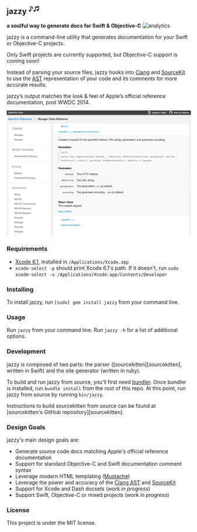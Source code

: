 ## jazzy <sup>♪♫</sup>
**a soulful way to generate docs for Swift & Objective-C**
![analytics](https://ga-beacon.appspot.com/UA-50247013-2/jazzy/README?pixel)

jazzy is a command-line utility that generates documentation for your Swift or
Objective-C projects.

Only Swift projects are currently supported, but Objective-C support is coming
soon!

Instead of parsing your source files, jazzy hooks into [Clang][clang] and
[SourceKit][sourcekit] to use the [AST][ast] representation of your code and
its comments for more accurate results.

jazzy’s output matches the look & feel of Apple’s official reference
documentation, post WWDC 2014.

![Screenshot](screenshot.jpg)

### Requirements

* [Xcode 6.1][xcode], installed in `/Applications/Xcode.app`
* `xcode-select -p` should print Xcode 6.1's path. If it doesn't, run
`sudo xcode-select -s /Applications/Xcode.app/Contents/Developer`

### Installing

To install jazzy, run `[sudo] gem install jazzy` from your command line.

### Usage

Run `jazzy` from your command line. Run `jazzy -h` for a list of additional
options.

### Development

jazzy is composed of two parts: the parser ([sourcekitten][sourcekitten],
written in Swift) and the site generator (written in ruby).

To build and run jazzy from source, you'll first need [bundler][bundler]. Once
bundler is installed, run `bundle install` from the root of this repo. At this
point, run jazzy from source by running `bin/jazzy`.

Instructions to build sourcekitten from source can be found at
[sourcekitten's GitHub repository][sourcekitten].

### Design Goals

jazzy's main design goals are:

- Generate source code docs matching Apple's official reference documentation
- Support for standard Objective-C and Swift documentation comment syntax
- Leverage modern HTML templating ([Mustache][mustache])
- Leverage the power and accuracy of the [Clang AST][ast] and [SourceKit][sourcekit]
- Support for Xcode and Dash docsets (*work in progress*)
- Support Swift, Objective-C or mixed projects (*work in progress*)

### License

This project is under the MIT license.

[clang]: http://clang.llvm.org "Clang"
[sourcekit]: http://www.jpsim.com/uncovering-sourcekit "Uncovering SourceKit"
[ast]: http://clang.llvm.org/docs/IntroductionToTheClangAST.html "Introduction To The Clang AST"
[xcode]: https://developer.apple.com/xcode "Xcode"
[bundler]: http://rubygems.org/gems/bundler
[mustache]: http://mustache.github.io "Mustache"
